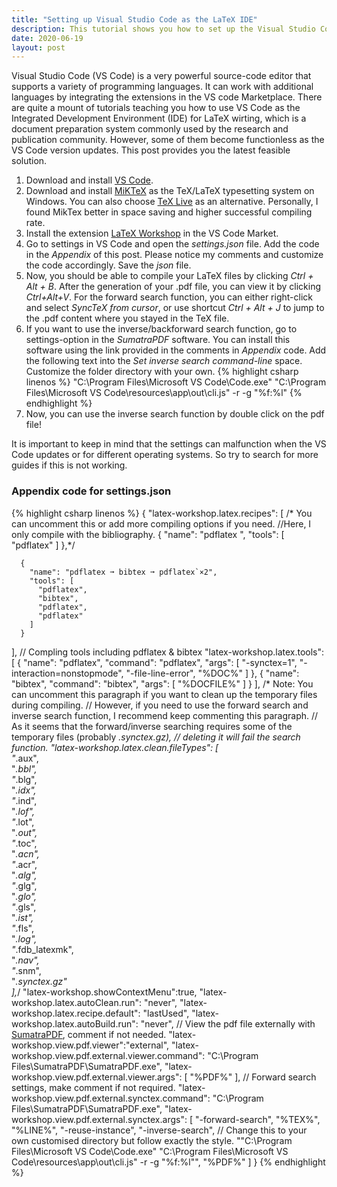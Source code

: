 ```yaml
---
title: "Setting up Visual Studio Code as the LaTeX IDE"
description: This tutorial shows you how to set up the Visual Studio Code as a perfect LaTeX editing environment.
date: 2020-06-19
layout: post
---
```

Visual Studio Code (VS Code) is a very powerful source-code editor that supports a variety of programming languages. It can work with additional languages by integrating the extensions in the VS code Marketplace. There are quite a mount of tutorials teaching you how to use VS Code as the Integrated Development Environment (IDE) for LaTeX wirting, which is a document preparation system commonly used by the research and publication community. However, some of them become functionless as the VS Code version updates. This post provides you the latest feasible solution.

1. Download and install [VS Code](https://code.visualstudio.com/).
2. Download and install [MiKTeX](https://miktex.org/download) as the TeX/LaTeX typesetting system on Windows. You can also choose [TeX Live](https://www.tug.org/texlive/) as an alternative. Personally, I found MikTex better in space saving and higher successful compiling rate.
3. Install the extension [LaTeX Workshop](https://marketplace.visualstudio.com/items?itemName=James-Yu.latex-workshop) in the VS Code Market.
4. Go to settings in VS Code and open the *settings.json* file. Add the code in the *Appendix* of this post. Please notice my comments and customize the code accordingly. Save the *json* file.
5.  Now, you should be able to compile your LaTeX files by clicking *Ctrl + Alt + B*. After the generation of your .pdf file, you can view it by clicking *Ctrl+Alt+V*. For the forward search function, you can either right-click and select *SyncTeX from cursor*, or use shortcut *Ctrl + Alt + J* to jump to the .pdf content where you stayed in the TeX file.
6. If you want to use the inverse/backforward search function, go to settings-option in the *SumatraPDF* software. You can install this software using the link provided in the comments in *Appendix* code. Add the following text into the *Set inverse search command-line* space. Customize the folder directory with your own.
{% highlight csharp linenos %}
"C:\\Program Files\\Microsoft VS Code\\Code.exe" "C:\\Program Files\\Microsoft VS Code\\resources\\app\\out\\cli.js" -r -g "%f:%l"
{% endhighlight %}
7. Now, you can use the inverse search function by double click on the pdf file!

It is important to keep in mind that the settings can malfunction when the VS Code updates or for different operating systems. So try to search for more guides if this is not working.

### Appendix code for settings.json
{% highlight csharp linenos %}
{
    "latex-workshop.latex.recipes": [
      /* You can uncomment this or add more compiling options if you need.
        //Here, I only compile with the bibliography.
      {
          "name": "pdflatex  ",
          "tools": [
          "pdflatex"
          ]
      },*/

      {
        "name": "pdflatex ➞ bibtex ➞ pdflatex`×2",
        "tools": [
          "pdflatex",
          "bibtex",
          "pdflatex",
          "pdflatex"
        ]
      }
  ],
  // Compling tools including pdflatex & bibtex
  "latex-workshop.latex.tools": [
      {
          "name": "pdflatex",
          "command": "pdflatex",
          "args": [
              "-synctex=1",
              "-interaction=nonstopmode",
              "-file-line-error",
              "%DOC%"
          ]
      },
      {
          "name": "bibtex",
          "command": "bibtex",
          "args": [
              "%DOCFILE%"
          ]
      }
  ],
  /* Note: You can uncomment this paragraph if you want to clean up the temporary files during compiling. 
    // However, if you need to use the forward search and inverse search function, I recommend keep commenting this paragraph.
    // As it seems that the forward/inverse searching requires some of the temporary files (probably *.synctex.gz),
    // deleting it will fail the search function.
  "latex-workshop.latex.clean.fileTypes": [  
    "*.aux",  
    "*.bbl",  
    "*.blg",  
    "*.idx",  
    "*.ind",  
    "*.lof",  
    "*.lot",  
    "*.out",  
    "*.toc",  
    "*.acn",  
    "*.acr",  
    "*.alg",  
    "*.glg",  
    "*.glo",  
    "*.gls",  
    "*.ist",  
    "*.fls",  
    "*.log",  
    "*.fdb_latexmk",  
    "*.nav",  
    "*.snm",  
    "*.synctex.gz"  
  ],*/
  "latex-workshop.showContextMenu":true, 
  "latex-workshop.latex.autoClean.run": "never",
  "latex-workshop.latex.recipe.default": "lastUsed",
  "latex-workshop.latex.autoBuild.run": "never",
  // View the pdf file externally with [SumatraPDF](https://www.sumatrapdfreader.org/download-free-pdf-viewer.html), comment if not needed.
  "latex-workshop.view.pdf.viewer":"external",
  "latex-workshop.view.pdf.external.viewer.command": "C:\\Program Files\\SumatraPDF\\SumatraPDF.exe",
  "latex-workshop.view.pdf.external.viewer.args": [
       "%PDF%"
  ],
  // Forward search settings, make comment if not required.
  "latex-workshop.view.pdf.external.synctex.command": "C:\\Program Files\\SumatraPDF\\SumatraPDF.exe",
  "latex-workshop.view.pdf.external.synctex.args": [
       "-forward-search",
       "%TEX%",
       "%LINE%",
       "-reuse-instance",
       "-inverse-search",
       // Change this to your own customised directory but follow exactly the style.
       "\"C:\\Program Files\\Microsoft VS Code\\Code.exe\" \"C:\\Program Files\\Microsoft VS Code\\resources\\app\\out\\cli.js\" -r -g \"%f:%l\"",
       "%PDF%"
   ]
}
{% endhighlight %}
